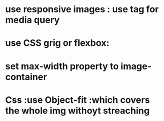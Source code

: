 # use responsive images : use<picture> tag for media query
# use CSS grig or flexbox:
# set max-width property to image-container
# Css :use Object-fit :which covers the whole img withoyt streaching
#
#
#